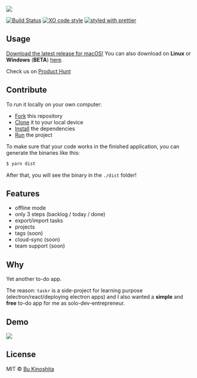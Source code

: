 ![](https://github.com/bukinoshita/taskr/blob/master/media/banner.png)

[![Build Status](https://travis-ci.org/bukinoshita/taskr.svg)](https://travis-ci.org/bukinoshita/taskr)
[![XO code style](https://img.shields.io/badge/code_style-XO-5ed9c7.svg)](https://github.com/sindresorhus/xo)
[![styled with prettier](https://img.shields.io/badge/styled_with-prettier-ff69b4.svg)](https://github.com/prettier/prettier)

## Usage

[Download the latest release for macOS!](https://taskr.now.sh/download) You can also download on **Linux** or **Windows** (**BETA**) [here](https://github.com/bukinoshita/taskr/releases).

Check us on [Product Hunt](https://www.producthunt.com/posts/taskr)

## Contribute

To run it locally on your own computer:

* [Fork](https://help.github.com/articles/fork-a-repo/) this repository
* [Clone](https://help.github.com/articles/cloning-a-repository/) it to your
  local device
* [Install](https://yarnpkg.com/en/docs/cli/install) the dependencies
* [Run](https://github.com/bukinoshita/taskr/blob/master/package.json#L10) the
  project

To make sure that your code works in the finished application, you can generate
the binaries like this:

```bash
$ yarn dist
```

After that, you will see the binary in the `./dist` folder!

## Features

* offline mode
* only 3 steps (backlog / today / done)
* export/import tasks
* projects
* tags (soon)
* cloud-sync (soon)
* team support (soon)

## Why

Yet another to-do app.

The reason: `taskr` is a side-project for learning purpose
(electron/react/deploying electron apps) and I also wanted a **simple** and
**free** to-do app for me as solo-dev-entrepreneur.

## Demo

![](https://github.com/bukinoshita/taskr/blob/master/media/taskr.png)

## License

MIT © [Bu Kinoshita](https://bukinoshita.io)
